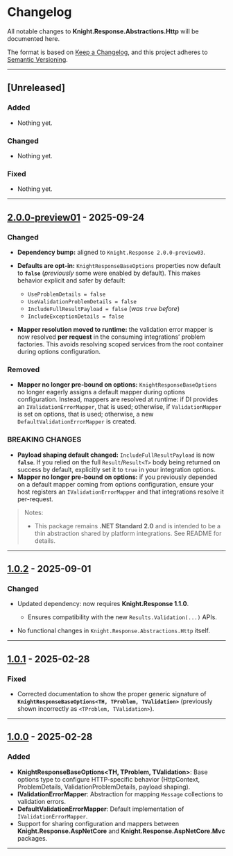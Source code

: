 # Changelog

All notable changes to **Knight.Response.Abstractions.Http** will be documented here.

The format is based on [Keep a Changelog](https://keepachangelog.com/en/1.0.0/), and this project adheres to [Semantic Versioning](https://semver.org/spec/v2.0.0.html).

---

## \[Unreleased]

### Added

* Nothing yet.

### Changed

* Nothing yet.

### Fixed

* Nothing yet.

---

## [2.0.0-preview01] - 2025-09-24

### Changed

* **Dependency bump:** aligned to `Knight.Response 2.0.0-preview03`.
* **Defaults are opt-in:** `KnightResponseBaseOptions` properties now default to **`false`** (*previously* some were enabled by default). This makes behavior explicit and safer by default:

    * `UseProblemDetails = false`
    * `UseValidationProblemDetails = false`
    * `IncludeFullResultPayload = false` (*was `true` before*)
    * `IncludeExceptionDetails = false`
* **Mapper resolution moved to runtime:** the validation error mapper is now resolved **per request** in the consuming integrations’ problem factories. This avoids resolving scoped services from the root container during options configuration.

### Removed

* **Mapper no longer pre-bound on options:** `KnightResponseBaseOptions` no longer eagerly assigns a default mapper during options configuration. Instead, mappers are resolved at runtime: if DI provides an `IValidationErrorMapper`, that is used; otherwise, if `ValidationMapper` is set on options, that is used; otherwise, a new `DefaultValidationErrorMapper` is created.

### BREAKING CHANGES

* **Payload shaping default changed:** `IncludeFullResultPayload` is now **`false`**. If you relied on the full `Result`/`Result<T>` body being returned on success by default, explicitly set it to `true` in your integration options.
* **Mapper no longer pre-bound on options:** if you previously depended on a default mapper coming from options configuration, ensure your host registers an `IValidationErrorMapper` and that integrations resolve it per-request.

> Notes:
>
> * This package remains **.NET Standard 2.0** and is intended to be a thin abstraction shared by platform integrations. See README for details.

---

## [1.0.2] - 2025-09-01

### Changed

* Updated dependency: now requires **Knight.Response 1.1.0**.

    * Ensures compatibility with the new `Results.Validation(...)` APIs.
* No functional changes in `Knight.Response.Abstractions.Http` itself.

---

## [1.0.1] - 2025-02-28

### Fixed

* Corrected documentation to show the proper generic signature of
  **`KnightResponseBaseOptions<TH, TProblem, TValidation>`**
  (previously shown incorrectly as `<TProblem, TValidation>`).

---

## [1.0.0] - 2025-02-28

### Added

* **KnightResponseBaseOptions\<TH, TProblem, TValidation>**: Base options type to configure HTTP-specific behavior (HttpContext, ProblemDetails, ValidationProblemDetails, payload shaping).
* **IValidationErrorMapper**: Abstraction for mapping `Message` collections to validation errors.
* **DefaultValidationErrorMapper**: Default implementation of `IValidationErrorMapper`.
* Support for sharing configuration and mappers between **Knight.Response.AspNetCore** and **Knight.Response.AspNetCore.Mvc** packages.

---

[1.0.0]: https://github.com/KnightBadaru/Knight.Response/releases/tag/abstractions-http-v1.0.0
[1.0.1]: https://github.com/KnightBadaru/Knight.Response/releases/tag/abstractions-http-v1.0.1
[1.0.2]: https://github.com/KnightBadaru/Knight.Response/releases/tag/abstractions-http-v1.0.2
[2.0.0-preview01]: https://github.com/KnightBadaru/Knight.Response/releases/tag/abstractions-http-v2.0.0-preview01

